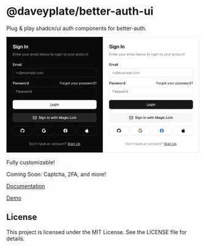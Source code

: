# @daveyplate/better-auth-ui

Plug & play shadcn/ui auth components for better-auth.

<img src="docs/public/screenshots/sign-in-dark.png" alt="Sign In Dark" width="50%" /><img src="docs/public/screenshots/sign-in-light.png" alt="Sign In Light" width="50%" />

Fully customizable!

Coming Soon: Captcha, 2FA, and more!

[Documentation](https://better-auth-ui.com)

[Demo](https://newtech.dev/auth/login)

## License

This project is licensed under the MIT License. See the LICENSE file for details.
